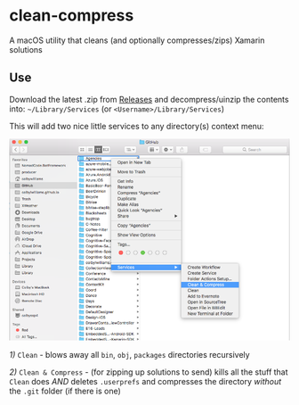 # clean-compress

A macOS utility that cleans (and optionally compresses/zips) Xamarin solutions

## Use

Download the latest .zip from [Releases](/releases) and decompress/uinzip the contents into: `~/Library/Services` (or `<Username>/Library/Services`)

This will add two nice little services to any directory(s) context menu:

![Screenshot](images/clean-compress.png)

*1)* `Clean` - blows away all `bin`, `obj`, `packages` directories recursively 

*2)* `Clean & Compress` - (for zipping up solutions to send) kills all the stuff that `Clean` does *AND* deletes `.userprefs` and compresses the directory *without* the `.git` folder (if there is one)
